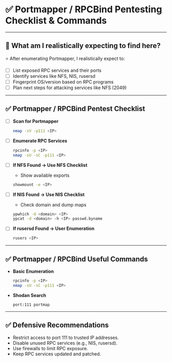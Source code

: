 # ✅ Portmapper / RPCBind Pentesting Checklist & Commands

---

## 🎯 What am I realistically expecting to find here?

⭐ After enumerating Portmapper, I realistically expect to:

- [ ] List exposed RPC services and their ports
- [ ] Identify services like NFS, NIS, rusersd
- [ ] Fingerprint OS/version based on RPC programs
- [ ] Plan next steps for attacking services like NFS (2049)

---

## ✅ Portmapper / RPCBind Pentest Checklist

- [ ] **Scan for Portmapper**
    ```bash
    nmap -sV -p111 <IP>
    ```

- [ ] **Enumerate RPC Services**
    ```bash
    rpcinfo -p <IP>
    nmap -sU -sC -p111 <IP>
    ```

- [ ] **If NFS Found → Use NFS Checklist**
    - Show available exports
    ```bash
    showmount -e <IP>
    ```

- [ ] **If NIS Found → Use NIS Checklist**
    - Check domain and dump maps
    ```bash
    ypwhich -d <domain> <IP>
    ypcat -d <domain> -h <IP> passwd.byname
    ```

- [ ] **If rusersd Found → User Enumeration**
    ```bash
    rusers <IP>
    ```

---

## ✅ Portmapper / RPCBind Useful Commands

- **Basic Enumeration**
    ```bash
    rpcinfo -p <IP>
    nmap -sU -sC -p111 <IP>
    ```

- **Shodan Search**
    ```
    port:111 portmap
    ```

---

## ✅ Defensive Recommendations

- Restrict access to port 111 to trusted IP addresses.
- Disable unused RPC services (e.g., NIS, rusersd).
- Use firewalls to limit RPC exposure.
- Keep RPC services updated and patched.

